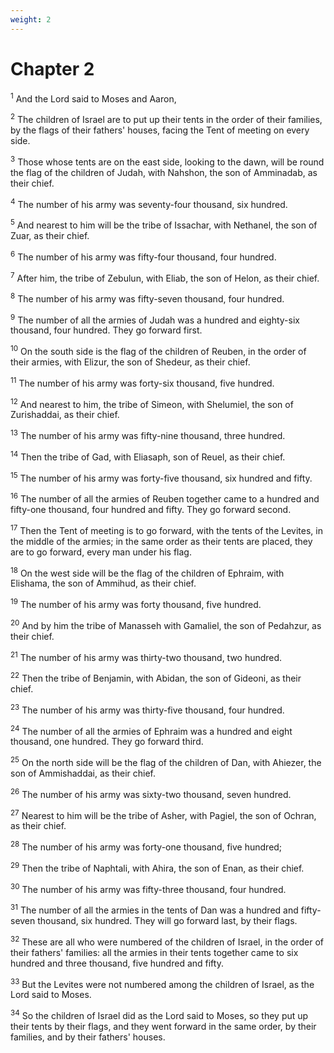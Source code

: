 ```yaml
---
weight: 2
---
```


# Chapter 2

<sup>1</sup> And the Lord said to Moses and Aaron, 

<sup>2</sup> The children of Israel are to put up their tents in the order of their families, by the flags of their fathers' houses, facing the Tent of meeting on every side. 

<sup>3</sup> Those whose tents are on the east side, looking to the dawn, will be round the flag of the children of Judah, with Nahshon, the son of Amminadab, as their chief. 

<sup>4</sup> The number of his army was seventy-four thousand, six hundred. 

<sup>5</sup> And nearest to him will be the tribe of Issachar, with Nethanel, the son of Zuar, as their chief. 

<sup>6</sup> The number of his army was fifty-four thousand, four hundred. 

<sup>7</sup> After him, the tribe of Zebulun, with Eliab, the son of Helon, as their chief. 

<sup>8</sup> The number of his army was fifty-seven thousand, four hundred. 

<sup>9</sup> The number of all the armies of Judah was a hundred and eighty-six thousand, four hundred. They go forward first. 

<sup>10</sup> On the south side is the flag of the children of Reuben, in the order of their armies, with Elizur, the son of Shedeur, as their chief. 

<sup>11</sup> The number of his army was forty-six thousand, five hundred. 

<sup>12</sup> And nearest to him, the tribe of Simeon, with Shelumiel, the son of Zurishaddai, as their chief. 

<sup>13</sup> The number of his army was fifty-nine thousand, three hundred. 

<sup>14</sup> Then the tribe of Gad, with Eliasaph, son of Reuel, as their chief. 

<sup>15</sup> The number of his army was forty-five thousand, six hundred and fifty. 

<sup>16</sup> The number of all the armies of Reuben together came to a hundred and fifty-one thousand, four hundred and fifty. They go forward second. 

<sup>17</sup> Then the Tent of meeting is to go forward, with the tents of the Levites, in the middle of the armies; in the same order as their tents are placed, they are to go forward, every man under his flag. 

<sup>18</sup> On the west side will be the flag of the children of Ephraim, with Elishama, the son of Ammihud, as their chief. 

<sup>19</sup> The number of his army was forty thousand, five hundred. 

<sup>20</sup> And by him the tribe of Manasseh with Gamaliel, the son of Pedahzur, as their chief. 

<sup>21</sup> The number of his army was thirty-two thousand, two hundred. 

<sup>22</sup> Then the tribe of Benjamin, with Abidan, the son of Gideoni, as their chief. 

<sup>23</sup> The number of his army was thirty-five thousand, four hundred. 

<sup>24</sup> The number of all the armies of Ephraim was a hundred and eight thousand, one hundred. They go forward third. 

<sup>25</sup> On the north side will be the flag of the children of Dan, with Ahiezer, the son of Ammishaddai, as their chief. 

<sup>26</sup> The number of his army was sixty-two thousand, seven hundred. 

<sup>27</sup> Nearest to him will be the tribe of Asher, with Pagiel, the son of Ochran, as their chief. 

<sup>28</sup> The number of his army was forty-one thousand, five hundred; 

<sup>29</sup> Then the tribe of Naphtali, with Ahira, the son of Enan, as their chief. 

<sup>30</sup> The number of his army was fifty-three thousand, four hundred. 

<sup>31</sup> The number of all the armies in the tents of Dan was a hundred and fifty-seven thousand, six hundred. They will go forward last, by their flags. 

<sup>32</sup> These are all who were numbered of the children of Israel, in the order of their fathers' families: all the armies in their tents together came to six hundred and three thousand, five hundred and fifty. 

<sup>33</sup> But the Levites were not numbered among the children of Israel, as the Lord said to Moses. 

<sup>34</sup> So the children of Israel did as the Lord said to Moses, so they put up their tents by their flags, and they went forward in the same order, by their families, and by their fathers' houses. 



